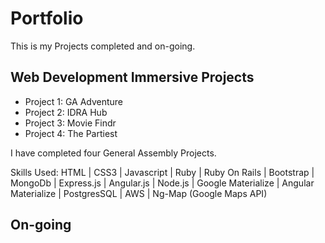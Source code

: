 # Portfolio

This is my Projects completed and on-going.

## Web Development Immersive Projects

* Project 1: GA Adventure
* Project 2: IDRA Hub
* Project 3: Movie Findr
* Project 4: The Partiest

I have completed four General Assembly Projects.

Skills Used: HTML | CSS3 | Javascript | Ruby | Ruby On Rails | Bootstrap | MongoDb | Express.js | Angular.js | Node.js | Google Materialize | Angular Materialize | PostgresSQL | AWS | Ng-Map (Google Maps API) 

## On-going
